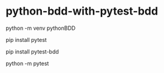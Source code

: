# python-bdd-with-pytest-bdd


python -m venv pythonBDD

pip install pytest

pip install pytest-bdd


python -m pytest
